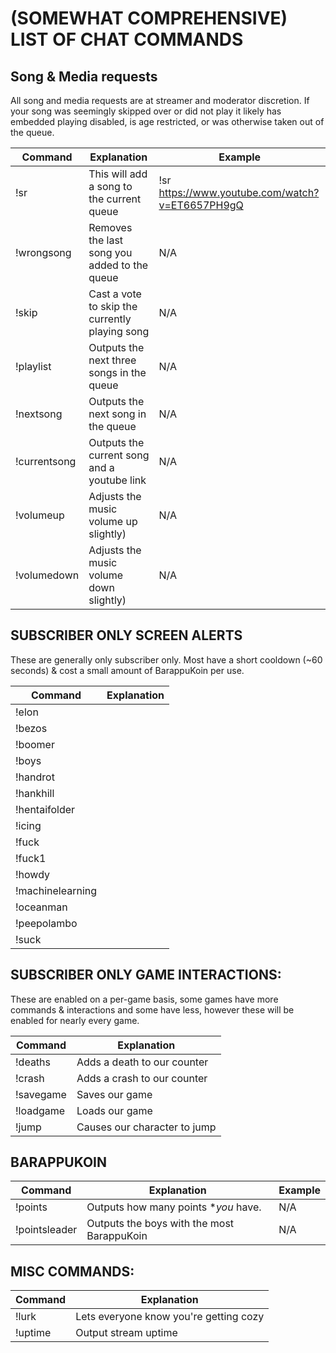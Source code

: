 # (SOMEWHAT COMPREHENSIVE) LIST OF CHAT COMMANDS

## Song & Media requests

All song and media requests are at streamer and moderator discretion. If your song was seemingly skipped over or did not play it likely has embedded playing disabled, is age restricted, or was otherwise taken out of the queue.

Command | Explanation | Example
------- | ------------| ------------------
!sr | This will add a song to the current queue | !sr https://www.youtube.com/watch?v=ET6657PH9gQ
!wrongsong | Removes the last song you added to the queue | N/A
!skip | Cast a vote to skip the currently playing song | N/A
!playlist | Outputs the next three songs in the queue | N/A
!nextsong | Outputs the next song in the queue | N/A
!currentsong | Outputs the current song and a youtube link | N/A
!volumeup | Adjusts the music volume up slightly) | N/A
!volumedown | Adjusts the music volume down slightly) | N/A

## SUBSCRIBER ONLY SCREEN ALERTS

These are generally only subscriber only. Most have a short cooldown (~60 seconds) & cost a small amount of BarappuKoin per use.

Command | Explanation
--------| -----------
!elon |
!bezos |
!boomer |
!boys |
!handrot |
!hankhill |
!hentaifolder |
!icing |
!fuck |
!fuck1 |
!howdy |
!machinelearning |
!oceanman |
!peepolambo |
!suck |

## SUBSCRIBER ONLY GAME INTERACTIONS:

These are enabled on a per-game basis, some games have more commands & interactions and some have less, however these will be enabled for nearly every game.

Command | Explanation
--------| -----------
!deaths | Adds a death to our counter  
!crash | Adds a crash to our counter
!savegame | Saves our game
!loadgame | Loads our game
!jump |Causes our character to jump

## BARAPPUKOIN

Command | Explanation | Example
------- | ------------| ------------------
!points | Outputs how many points **you* have. | N/A
!pointsleader | Outputs the boys with the most BarappuKoin | N/A

## MISC COMMANDS:

Command | Explanation
--------| -----------
!lurk | Lets everyone know you're getting cozy
!uptime | Output stream uptime
